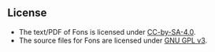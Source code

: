 ## License

* The text/PDF of Fons is licensed under [CC-by-SA-4.0](https://creativecommons.org/licenses/by-sa/4.0/).
* The source files for Fons are licensed under [GNU GPL v3](https://choosealicense.com/licenses/gpl-3.0/).

